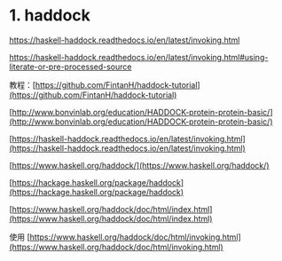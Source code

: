 # 1. haddock

https://haskell-haddock.readthedocs.io/en/latest/invoking.html

https://haskell-haddock.readthedocs.io/en/latest/invoking.html#using-literate-or-pre-processed-source






教程：[https://github.com/FintanH/haddock-tutorial](https://github.com/FintanH/haddock-tutorial)



[http://www.bonvinlab.org/education/HADDOCK-protein-protein-basic/](http://www.bonvinlab.org/education/HADDOCK-protein-protein-basic/)





















[https://haskell-haddock.readthedocs.io/en/latest/invoking.html](https://haskell-haddock.readthedocs.io/en/latest/invoking.html)









[https://www.haskell.org/haddock/](https://www.haskell.org/haddock/)



[https://hackage.haskell.org/package/haddock](https://hackage.haskell.org/package/haddock)








[https://www.haskell.org/haddock/doc/html/index.html](https://www.haskell.org/haddock/doc/html/index.html)


使用
[https://www.haskell.org/haddock/doc/html/invoking.html](https://www.haskell.org/haddock/doc/html/invoking.html)






























